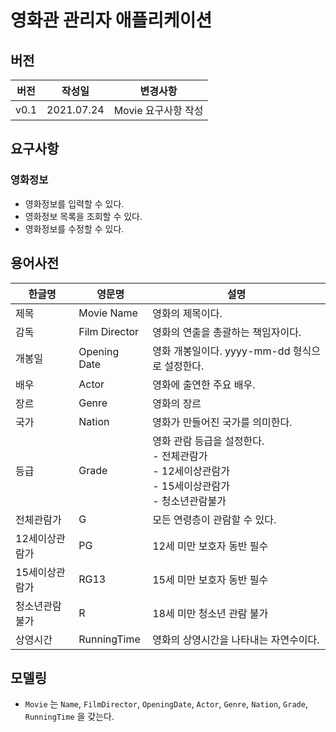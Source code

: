 # 영화관 관리자 애플리케이션
## 버전
| 버전 | 작성일 | 변경사항 |
| --- | --- | --- |
| v0.1 | 2021.07.24 | Movie 요구사항 작성 |

## 요구사항

### 영화정보
- 영화정보를 입력할 수 있다.
- 영화정보 목록을 조회할 수 있다.
- 영화정보를 수정할 수 있다.

## 용어사전
| 한글명 | 영문명 | 설명 |
| --- | --- | --- |
| 제목 | Movie Name | 영화의 제목이다. |
| 감독 | Film Director | 영화의 연출을 총괄하는 책임자이다. |
| 개봉일 | Opening Date | 영화 개봉일이다. yyyy-mm-dd 형식으로 설정한다. |
| 배우 | Actor | 영화에 출연한 주요 배우. |
| 장르 | Genre | 영화의 장르 |
| 국가 | Nation | 영화가 만들어진 국가를 의미한다. |
| 등급 | Grade | 영화 관람 등급을 설정한다.<br>\- 전체관람가<br>\- 12세이상관람가<br>\- 15세이상관람가<br>\- 청소년관람불가 |
| 전체관람가 | G | 모든 연령층이 관람할 수 있다. |
| 12세이상관람가 | PG | 12세 미만 보호자 동반 필수 |
| 15세이상관람가 | RG13 | 15세 미만 보호자 동반 필수 |
| 청소년관람불가 | R | 18세 미만 청소년 관람 불가 |
| 상영시간 | RunningTime | 영화의 상영시간을 나타내는 자연수이다. |

## 모델링
- `Movie` 는 `Name`, `FilmDirector`, `OpeningDate`, `Actor`, `Genre`, `Nation`, `Grade`, `RunningTime` 을 갖는다.
